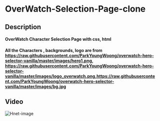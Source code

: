 # OverWatch-Selection-Page-clone
## Description 
#### OverWatch Character Selection Page with css, html
#### All the Characters , backgrounds, logo are from https://raw.githubusercontent.com/ParkYoungWoong/overwatch-hero-selector-vanilla/master/images/hero1.png, https://raw.githubusercontent.com/ParkYoungWoong/overwatch-hero-selector-vanilla/master/images/logo_overwatch.png,https://raw.githubusercontent.com/ParkYoungWoong/overwatch-hero-selector-vanilla/master/images/bg.jpg

## Video
![Hnet-image](https://user-images.githubusercontent.com/81097873/146808877-01182cf7-5a4f-40f6-86bb-4433e6a5b955.gif)

